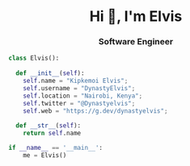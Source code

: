 
<h1 align="center">Hi 👋, I'm Elvis</h1>
<h3 align="center">Software Engineer</h3>


```python
class Elvis():
    
  def __init__(self):
    self.name = "Kipkemoi Elvis";
    self.username = "DynastyElvis";
    self.location = "Nairobi, Kenya";
    self.twitter = "@Dynastyelvis";
    self.web = "https://g.dev/dynastyelvis";
  
  def __str__(self):
    return self.name

if __name__ == '__main__':
    me = Elvis()
```

<br>
